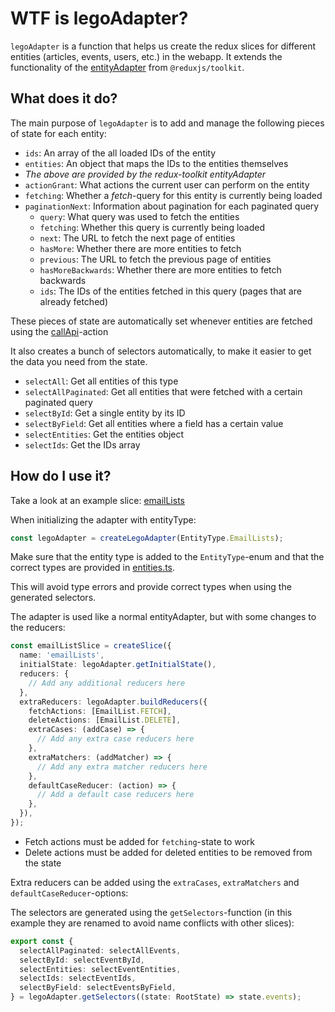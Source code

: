 # WTF is legoAdapter?

`legoAdapter` is a function that helps us create the redux slices for different entities (articles, events, users, etc.)
in the webapp. It extends the functionality of the [entityAdapter](https://redux-toolkit.js.org/api/createEntityAdapter)
from `@reduxjs/toolkit`.

## What does it do?

The main purpose of `legoAdapter` is to add and manage the following pieces of state for each entity:

- `ids`: An array of the all loaded IDs of the entity
- `entities`: An object that maps the IDs to the entities themselves
- _The above are provided by the redux-toolkit entityAdapter_
- `actionGrant`: What actions the current user can perform on the entity
- `fetching`: Whether a _fetch_-query for this entity is currently being loaded
- `paginationNext`: Information about pagination for each paginated query
  - `query`: What query was used to fetch the entities
  - `fetching`: Whether this query is currently being loaded
  - `next`: The URL to fetch the next page of entities
  - `hasMore`: Whether there are more entities to fetch
  - `previous`: The URL to fetch the previous page of entities
  - `hasMoreBackwards`: Whether there are more entities to fetch backwards
  - `ids`: The IDs of the entities fetched in this query (pages that are already fetched)

These pieces of state are automatically set whenever entities are fetched using the
[callApi](../../actions/callAPI.ts)-action

It also creates a bunch of selectors automatically, to make it easier to get the data you need from the state.

- `selectAll`: Get all entities of this type
- `selectAllPaginated`: Get all entities that were fetched with a certain paginated query
- `selectById`: Get a single entity by its ID
- `selectByField`: Get all entities where a field has a certain value
- `selectEntities`: Get the entities object
- `selectIds`: Get the IDs array

## How do I use it?

Take a look at an example slice: [emailLists](../../reducers/emailLists.ts)

When initializing the adapter with entityType:

```typescript
const legoAdapter = createLegoAdapter(EntityType.EmailLists);
```

Make sure that the entity type is added to the `EntityType`-enum and that the correct types are provided in [entities.ts](../../store/models/entities.ts).

This will avoid type errors and provide correct types when using the generated selectors.

The adapter is used like a normal entityAdapter, but with some changes to the reducers:

```typescript
const emailListSlice = createSlice({
  name: 'emailLists',
  initialState: legoAdapter.getInitialState(),
  reducers: {
    // Add any additional reducers here
  },
  extraReducers: legoAdapter.buildReducers({
    fetchActions: [EmailList.FETCH],
    deleteActions: [EmailList.DELETE],
    extraCases: (addCase) => {
      // Add any extra case reducers here
    },
    extraMatchers: (addMatcher) => {
      // Add any extra matcher reducers here
    },
    defaultCaseReducer: (action) => {
      // Add a default case reducers here
    },
  }),
});
```

- Fetch actions must be added for `fetching`-state to work
- Delete actions must be added for deleted entities to be removed from the state

Extra reducers can be added using the `extraCases`, `extraMatchers` and `defaultCaseReducer`-options:

The selectors are generated using the `getSelectors`-function (in this example they are renamed to avoid name conflicts with other slices):

```typescript
export const {
  selectAllPaginated: selectAllEvents,
  selectById: selectEventById,
  selectEntities: selectEventEntities,
  selectIds: selectEventIds,
  selectByField: selectEventsByField,
} = legoAdapter.getSelectors((state: RootState) => state.events);
```
